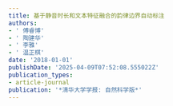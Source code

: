 ```yaml
---
title: 基于静音时长和文本特征融合的韵律边界自动标注
authors:
- ' 傅睿博'
- ' 陶建华'
- ' 李雅'
- ' 温正棋'
date: '2018-01-01'
publishDate: '2025-04-09T07:52:08.555022Z'
publication_types:
- article-journal
publication: '*清华大学学报: 自然科学版*'
---
```

